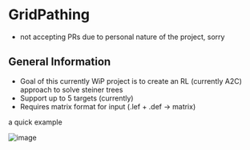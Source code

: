 # GridPathing
- not accepting PRs due to personal nature of the project, sorry
## General Information
- Goal of this currently WiP project is to create an RL (currently A2C) approach to solve steiner trees
- Support up to 5 targets (currently)
- Requires matrix format for input (.lef + .def -> matrix)

<p>a quick example</p>

![image](https://github.com/user-attachments/assets/b8c054dc-100e-44c3-bfa9-8fff04a19a39)

